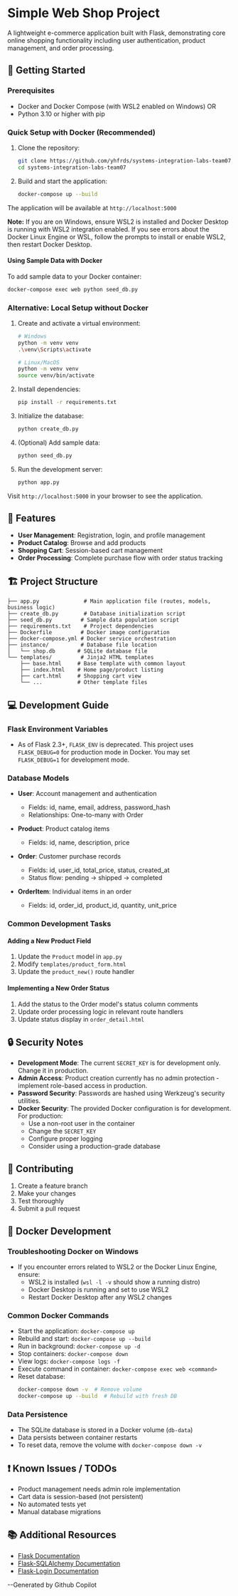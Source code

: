 # Simple Web Shop Project

A lightweight e-commerce application built with Flask, demonstrating core online shopping functionality including user authentication, product management, and order processing.

## 🚀 Getting Started

### Prerequisites
- Docker and Docker Compose (with WSL2 enabled on Windows)
  OR
- Python 3.10 or higher with pip

### Quick Setup with Docker (Recommended)

1. Clone the repository:
   ```bash
   git clone https://github.com/yhfrds/systems-integration-labs-team07.git
   cd systems-integration-labs-team07
   ```

2. Build and start the application:
   ```bash
   docker-compose up --build
   ```

The application will be available at `http://localhost:5000`

**Note:** If you are on Windows, ensure WSL2 is installed and Docker Desktop is running with WSL2 integration enabled. If you see errors about the Docker Linux Engine or WSL, follow the prompts to install or enable WSL2, then restart Docker Desktop.

#### Using Sample Data with Docker
To add sample data to your Docker container:
```bash
docker-compose exec web python seed_db.py
```

### Alternative: Local Setup without Docker

1. Create and activate a virtual environment:
   ```bash
   # Windows
   python -m venv venv
   .\venv\Scripts\activate

   # Linux/MacOS
   python -m venv venv
   source venv/bin/activate
   ```

2. Install dependencies:
   ```bash
   pip install -r requirements.txt
   ```

3. Initialize the database:
   ```bash
   python create_db.py
   ```

4. (Optional) Add sample data:
   ```bash
   python seed_db.py
   ```

5. Run the development server:
   ```bash
   python app.py
   ```

Visit `http://localhost:5000` in your browser to see the application.

## 📱 Features

- **User Management**: Registration, login, and profile management
- **Product Catalog**: Browse and add products
- **Shopping Cart**: Session-based cart management
- **Order Processing**: Complete purchase flow with order status tracking

## 🏗 Project Structure

```
├── app.py              # Main application file (routes, models, business logic)
├── create_db.py        # Database initialization script
├── seed_db.py         # Sample data population script
├── requirements.txt    # Project dependencies
├── Dockerfile         # Docker image configuration
├── docker-compose.yml # Docker service orchestration
├── instance/          # Database file location
│   └── shop.db       # SQLite database file
└── templates/         # Jinja2 HTML templates
    ├── base.html     # Base template with common layout
    ├── index.html    # Home page/product listing
    ├── cart.html     # Shopping cart view
    └── ...           # Other template files
```

## 💻 Development Guide

### Flask Environment Variables

- As of Flask 2.3+, `FLASK_ENV` is deprecated. This project uses `FLASK_DEBUG=0` for production mode in Docker. You may set `FLASK_DEBUG=1` for development mode.

### Database Models

- **User**: Account management and authentication
  - Fields: id, name, email, address, password_hash
  - Relationships: One-to-many with Order

- **Product**: Product catalog items
  - Fields: id, name, description, price

- **Order**: Customer purchase records
  - Fields: id, user_id, total_price, status, created_at
  - Status flow: pending → shipped → completed

- **OrderItem**: Individual items in an order
  - Fields: id, order_id, product_id, quantity, unit_price

### Common Development Tasks

#### Adding a New Product Field
1. Update the `Product` model in `app.py`
2. Modify `templates/product_form.html`
3. Update the `product_new()` route handler

#### Implementing a New Order Status
1. Add the status to the Order model's status column comments
2. Update order processing logic in relevant route handlers
3. Update status display in `order_detail.html`

## 🔒 Security Notes

- **Development Mode**: The current `SECRET_KEY` is for development only. Change it in production.
- **Admin Access**: Product creation currently has no admin protection - implement role-based access in production.
- **Password Security**: Passwords are hashed using Werkzeug's security utilities.
- **Docker Security**: The provided Docker configuration is for development. For production:
  - Use a non-root user in the container
  - Change the `SECRET_KEY`
  - Configure proper logging
  - Consider using a production-grade database

## 🤝 Contributing

1. Create a feature branch
2. Make your changes
3. Test thoroughly
4. Submit a pull request

## 🐳 Docker Development

### Troubleshooting Docker on Windows

- If you encounter errors related to WSL2 or the Docker Linux Engine, ensure:
  - WSL2 is installed (`wsl -l -v` should show a running distro)
  - Docker Desktop is running and set to use WSL2
  - Restart Docker Desktop after any WSL2 changes

### Common Docker Commands

- Start the application: `docker-compose up`
- Rebuild and start: `docker-compose up --build`
- Run in background: `docker-compose up -d`
- Stop containers: `docker-compose down`
- View logs: `docker-compose logs -f`
- Execute command in container: `docker-compose exec web <command>`
- Reset database: 
  ```bash
  docker-compose down -v  # Remove volume
  docker-compose up --build  # Rebuild with fresh DB
  ```

### Data Persistence
- The SQLite database is stored in a Docker volume (`db-data`)
- Data persists between container restarts
- To reset data, remove the volume with `docker-compose down -v`

## ❗ Known Issues / TODOs

- Product management needs admin role implementation
- Cart data is session-based (not persistent)
- No automated tests yet
- Manual database migrations

## 📚 Additional Resources

- [Flask Documentation](https://flask.palletsprojects.com/)
- [Flask-SQLAlchemy Documentation](https://flask-sqlalchemy.palletsprojects.com/)
- [Flask-Login Documentation](https://flask-login.readthedocs.io/)

--Generated by Github Copilot